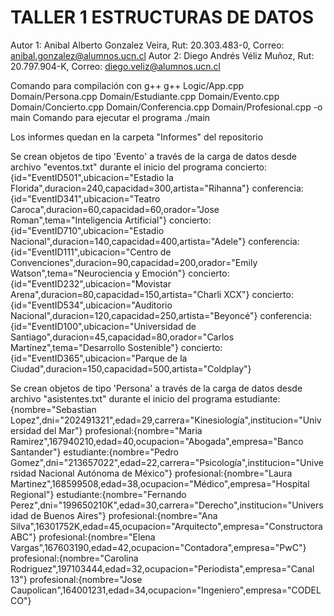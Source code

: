 # TALLER 1 ESTRUCTURAS DE DATOS
Autor 1: Anibal Alberto Gonzalez Veira, Rut: 20.303.483-0, Correo: anibal.gonzalez@alumnos.ucn.cl
Autor 2: Diego Andrés Véliz Muñoz, Rut: 20.797.904-K, Correo: diego.veliz@alumnos.ucn.cl

Comando para compilación con g++
g++ Logic/App.cpp Domain/Persona.cpp Domain/Estudiante.cpp Domain/Evento.cpp Domain/Concierto.cpp Domain/Conferencia.cpp Domain/Profesional.cpp -o main
Comando para ejecutar el programa
./main

Los informes quedan en la carpeta "Informes" del repositorio

Se crean objetos de tipo 'Evento' a través de la carga de datos desde archivo "eventos.txt" durante el inicio del programa
concierto:{id="EventID501",ubicacion="Estadio la Florida",duracion=240,capacidad=300,artista="Rihanna"}
conferencia:{id="EventID341",ubicacion="Teatro Caroca",duracion=60,capacidad=60,orador="Jose Roman",tema="Inteligencia Artificial"}
concierto:{id="EventID710",ubicacion="Estadio Nacional",duracion=140,capacidad=400,artista="Adele"}
conferencia:{id="EventID111",ubicacion="Centro de Convenciones",duracion=90,capacidad=200,orador="Emily Watson",tema="Neurociencia y Emoción"}
concierto:{id="EventID232",ubicacion="Movistar Arena",duracion=80,capacidad=150,artista="Charli XCX"}
concierto:{id="EventID534",ubicacion="Auditorio Nacional",duracion=120,capacidad=250,artista="Beyoncé"}
conferencia:{id="EventID100",ubicacion="Universidad de Santiago",duracion=45,capacidad=80,orador="Carlos Martínez",tema="Desarrollo Sostenible"}
concierto:{id="EventID365",ubicacion="Parque de la Ciudad",duracion=150,capacidad=500,artista="Coldplay"}

Se crean objetos de tipo 'Persona' a través de la carga de datos desde archivo "asistentes.txt" durante el inicio del programa
estudiante:{nombre="Sebastian Lopez",dni="202491321",edad=29,carrera="Kinesiología",institucion="Universidad del Mar"}
profesional:{nombre="Maria Ramirez",167940210,edad=40,ocupacion="Abogada",empresa="Banco Santander"}
estudiante:{nombre="Pedro Gomez",dni="213657022",edad=22,carrera="Psicología",institucion="Universidad Nacional Autónoma de México"}
profesional:{nombre="Laura Martinez",168599508,edad=38,ocupacion="Médico",empresa="Hospital Regional"}
estudiante:{nombre="Fernando Perez",dni="199650210K",edad=30,carrera="Derecho",institucion="Universidad de Buenos Aires"}
profesional:{nombre="Ana Silva",16301752K,edad=45,ocupacion="Arquitecto",empresa="Constructora ABC"}
profesional:{nombre="Elena Vargas",167603190,edad=42,ocupacion="Contadora",empresa="PwC"}
profesional:{nombre="Carolina Rodriguez",197103444,edad=32,ocupacion="Periodista",empresa="Canal 13"}
profesional:{nombre="Jose Caupolican",164001231,edad=34,ocupacion="Ingeniero",empresa="CODELCO"}
